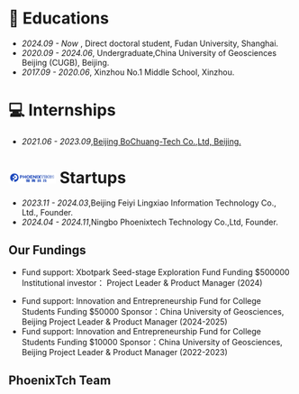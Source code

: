 
# 📖 Educations
- *2024.09 - Now*    , Direct doctoral student, Fudan University, Shanghai.
- *2020.09 - 2024.06*, Undergraduate,China University of Geosciences Beijing (CUGB), Beijing.
- *2017.09 - 2020.06*, Xinzhou No.1 Middle School, Xinzhou.


# 💻 Internships
- *2021.06 - 2023.09*,[Beijing BoChuang-Tech Co.,Ltd, Beijing.](https://www.bbcpetro.com/)
 
#  <img src='../../images/others/Phoenixtech.jpg' style='width: 3em;'> Startups
- *2023.11 - 2024.03*,Beijing Feiyi Lingxiao Information Technology Co., Ltd., Founder.
- *2024.04 - 2024.11*,Ningbo Phoenixtech Technology Co.,Ltd, Founder.
## Our Fundings
- Fund support: Xbotpark Seed-stage Exploration Fund
    Funding $500000 
    Institutional investor：
    Project Leader & Product Manager (2024)
* Fund support: Innovation and Entrepreneurship Fund for College Students
    Funding $50000 
    Sponsor：China University of Geosciences, Beijing
    Project Leader & Product Manager (2024-2025)
* Fund support: Innovation and Entrepreneurship Fund for College Students
    Funding $10000 
    Sponsor：China University of Geosciences, Beijing
    Project Leader & Product Manager (2022-2023)

## PhoenixTch Team